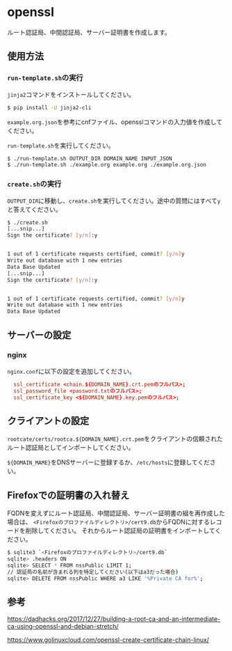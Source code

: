 # openssl

ルート認証局、中間認証局、サーバー証明書を作成します。

## 使用方法

### `run-template.sh`の実行

`jinja2`コマンドをインストールしてください。

```bash
$ pip install -U jinja2-cli
```

`example.org.json`を参考にcnfファイル、opensslコマンドの入力値を作成してください。

`run-template.sh`を実行してください。

```bash
$ ./run-template.sh OUTPUT_DIR DOMAIN_NAME INPUT_JSON
$ ./run-template.sh ./example.org example.org ./example.org.json
```

### `create.sh`の実行

`OUTPUT_DIR`に移動し、`create.sh`を実行してください。途中の質問にはすべて`y`と答えてください。

```bash
$ ./create.sh
[...snip...]
Sign the certificate? [y/n]:y


1 out of 1 certificate requests certified, commit? [y/n]y
Write out database with 1 new entries
Data Base Updated
[...snip...]
Sign the certificate? [y/n]:y


1 out of 1 certificate requests certified, commit? [y/n]y
Write out database with 1 new entries
Data Base Updated
```

## サーバーの設定

### nginx

`nginx.conf`に以下の設定を追加してください。

```conf
  ssl_certificate <chain.${DOMAIN_NAME}.crt.pemのフルパス>;
  ssl_password_file <password.txtのフルパス>;
  ssl_certificate_key <${DOMAIN_NAME}.key.pemのフルパス>;
```

## クライアントの設定

`rootcate/certs/rootca.${DOMAIN_NAME}.crt.pem`をクライアントの信頼されたルート認証局としてインポートしてください。

`${DOMAIN_MAME}`をDNSサーバーに登録するか、`/etc/hosts`に登録してください。

## Firefoxでの証明書の入れ替え

FQDNを変えずにルート認証局、中間認証局、サーバー証明書の組を再作成した場合は、
`<Firefoxのプロファイルディレクトリ>/cert9.db`からFQDNに対するレコードを削除してください。
それからルート認証局の証明書をインポートしてください。

```bash
$ sqlite3 `<Firefoxのプロファイルディレクトリ>/cert9.db`
sqlite> .headers ON
sqlite> SELECT * FROM nssPublic LIMIT 1;
// 認証局の名前が含まれる列を特定してください(以下はa3だった場合)
sqlite> DELETE FROM nssPublic WHERE a3 LIKE '%Private CA for%';
```

## 参考

<https://dadhacks.org/2017/12/27/building-a-root-ca-and-an-intermediate-ca-using-openssl-and-debian-stretch/>

<https://www.golinuxcloud.com/openssl-create-certificate-chain-linux/>
